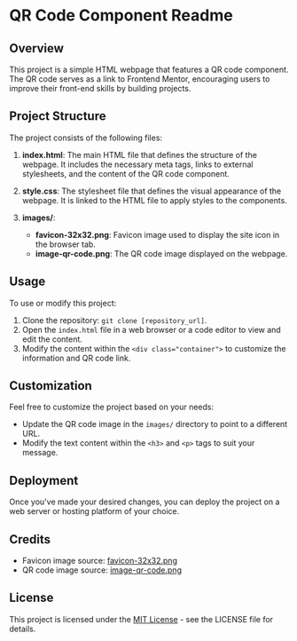 # QR Code Component Readme

## Overview

This project is a simple HTML webpage that features a QR code component. The QR code serves as a link to Frontend Mentor, encouraging users to improve their front-end skills by building projects.

## Project Structure

The project consists of the following files:

1. **index.html**: The main HTML file that defines the structure of the webpage. It includes the necessary meta tags, links to external stylesheets, and the content of the QR code component.

2. **style.css**: The stylesheet file that defines the visual appearance of the webpage. It is linked to the HTML file to apply styles to the components.

3. **images/**:
   - **favicon-32x32.png**: Favicon image used to display the site icon in the browser tab.
   - **image-qr-code.png**: The QR code image displayed on the webpage.

## Usage

To use or modify this project:

1. Clone the repository: `git clone [repository_url]`.
2. Open the `index.html` file in a web browser or a code editor to view and edit the content.
3. Modify the content within the `<div class="container">` to customize the information and QR code link.

## Customization

Feel free to customize the project based on your needs:

- Update the QR code image in the `images/` directory to point to a different URL.
- Modify the text content within the `<h3>` and `<p>` tags to suit your message.

## Deployment

Once you've made your desired changes, you can deploy the project on a web server or hosting platform of your choice.

## Credits

- Favicon image source: [favicon-32x32.png](./images/favicon-32x32.png)
- QR code image source: [image-qr-code.png](./images/image-qr-code.png)

## License

This project is licensed under the [MIT License](LICENSE) - see the LICENSE file for details.
